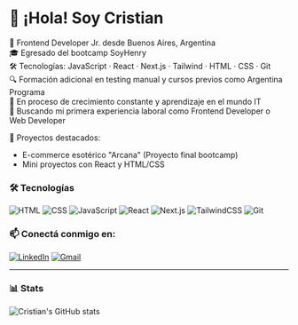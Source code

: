 # 👋 ¡Hola! Soy Cristian

🎯 Frontend Developer Jr. desde Buenos Aires, Argentina  
🎓 Egresado del bootcamp SoyHenry  
🛠️ Tecnologías: JavaScript · React · Next.js · Tailwind · HTML · CSS · Git  
🔍 Formación adicional en testing manual y cursos previos como Argentina Programa  
🌱 En proceso de crecimiento constante y aprendizaje en el mundo IT  
💼 Buscando mi primera experiencia laboral como Frontend Developer o Web Developer  

📌 Proyectos destacados:  
- E-commerce esotérico "Arcana" (Proyecto final bootcamp)  
- Mini proyectos con React y HTML/CSS

### 🛠️ Tecnologías

![HTML](https://img.shields.io/badge/HTML5-E34F26?style=flat&logo=html5&logoColor=white)
![CSS](https://img.shields.io/badge/CSS3-1572B6?style=flat&logo=css3&logoColor=white)
![JavaScript](https://img.shields.io/badge/JavaScript-F7DF1E?style=flat&logo=javascript&logoColor=black)
![React](https://img.shields.io/badge/React-20232A?style=flat&logo=react&logoColor=61DAFB)
![Next.js](https://img.shields.io/badge/Next.js-000000?style=flat&logo=next.js&logoColor=white)
![TailwindCSS](https://img.shields.io/badge/Tailwind-06B6D4?style=flat&logo=tailwind-css&logoColor=white)
![Git](https://img.shields.io/badge/Git-F05032?style=flat&logo=git&logoColor=white)

### 📫 Conectá conmigo en:
[![LinkedIn](https://img.shields.io/badge/LinkedIn-blue?style=flat&logo=linkedin)](https://www.linkedin.com/in/cristian-de-la-vega)
[![Gmail](https://img.shields.io/badge/Email-coral?style=flat&logo=gmail&logoColor=white)](mailto:dlvcristian@gmail.com)

---

### 📊 Stats

![Cristian's GitHub stats](https://github-readme-stats.vercel.app/api?username=cristiandlv&show_icons=true&theme=tokyonight)
